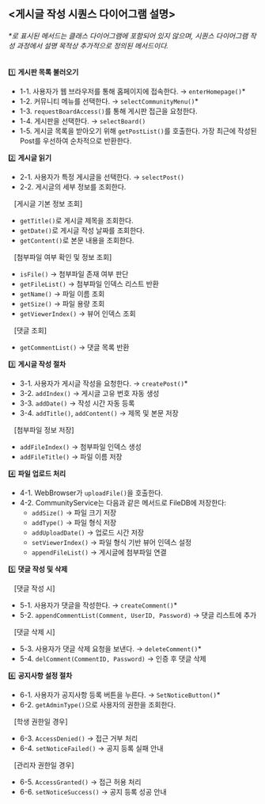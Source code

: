 ## <게시글 작성 시퀀스 다이어그램 설명>

###### *로 표시된 메서드는 클래스 다이어그램에 포함되어 있지 않으며, 시퀀스 다이어그램 작성 과정에서 설명 목적상 추가적으로 정의된 메서드이다. <br>

1️⃣ **게시판 목록 불러오기** <br>
- 1-1. 사용자가 웹 브라우저를 통해 홈페이지에 접속한다. → `enterHomepage()`*
- 1-2. 커뮤니티 메뉴를 선택한다. → `selectCommunityMenu()`*
- 1-3. `requestBoardAccess()`를 통해 게시판 접근을 요청한다.
- 1-4. 게시판을 선택한다. → `selectBoard()`
- 1-5. 게시글 목록을 받아오기 위해  `getPostList()`를 호출한다. 가장 최근에 작성된 Post를 우선하여 순차적으로 반환한다.


2️⃣ **게시글 읽기** <br>
- 2-1. 사용자가 특정 게시글을 선택한다. → `selectPost()`
- 2-2. 게시글의 세부 정보를 조회한다.

&nbsp;&nbsp;&nbsp;[게시글 기본 정보 조회] <br>
- `getTitle()`로 게시글 제목을 조회한다.
- `getDate()`로 게시글 작성 날짜를 조회한다.
- `getContent()`로 본문 내용을 조회한다.

&nbsp;&nbsp;&nbsp;[첨부파일 여부 확인 및 정보 조회] <br>
- `isFile()` → 첨부파일 존재 여부 판단  
- `getFileList()` → 첨부파일 인덱스 리스트 반환  
- `getName()` → 파일 이름 조회  
- `getSize()` → 파일 용량 조회  
- `getViewerIndex()` → 뷰어 인덱스 조회

&nbsp;&nbsp;&nbsp;[댓글 조회] <br>
- `getCommentList()` → 댓글 목록 반환

3️⃣ **게시글 작성 절차** <br>
- 3-1. 사용자가 게시글 작성을 요청한다. → `createPost()`*
- 3-2. `addIndex()` → 게시글 고유 번호 자동 생성
- 3-3. `addDate()` → 작성 시간 자동 등록
- 3-4. `addTitle()`, `addContent()` → 제목 및 본문 저장

&nbsp;&nbsp;&nbsp;[첨부파일 정보 저장] <br>
- `addFileIndex()` → 첨부파일 인덱스 생성
- `addFileTitle()` → 파일 이름 저장

4️⃣ **파일 업로드 처리** <br>
- 4-1. WebBrowser가 `uploadFile()`을 호출한다.  
- 4-2. CommunityService는 다음과 같은 메서드로 FileDB에 저장한다:
  - `addSize()` → 파일 크기 저장  
  - `addType()` → 파일 형식 저장  
  - `addUploadDate()` → 업로드 시간 저장  
  - `setViewerIndex()` → 파일 형식 기반 뷰어 인덱스 설정  
  - `appendFileList()` → 게시글에 첨부파일 연결

5️⃣ **댓글 작성 및 삭제** <br>

&nbsp;&nbsp;&nbsp;[댓글 작성 시] <br>
- 5-1. 사용자가 댓글을 작성한다. → `createComment()`*
- 5-2. `appendCommentList(Comment, UserID, Password)` → 댓글 리스트에 추가

&nbsp;&nbsp;&nbsp;[댓글 삭제 시] <br>
- 5-3. 사용자가 댓글 삭제 요청을 보낸다. → `deleteComment()`*
- 5-4. `delComment(CommentID, Password)` → 인증 후 댓글 삭제

6️⃣ **공지사항 설정 절차** <br>
- 6-1. 사용자가 공지사항 등록 버튼을 누른다. → `SetNoticeButton()`*
- 6-2. `getAdminType()`으로 사용자의 권한을 조회한다.

&nbsp;&nbsp;&nbsp;[학생 권한일 경우] <br>
- 6-3. `AccessDenied()` → 접근 거부 처리  
- 6-4. `setNoticeFailed()` → 공지 등록 실패 안내

&nbsp;&nbsp;&nbsp;[관리자 권한일 경우] <br>
- 6-5. `AccessGranted()` → 접근 허용 처리  
- 6-6. `setNoticeSuccess()` → 공지 등록 성공 안내
